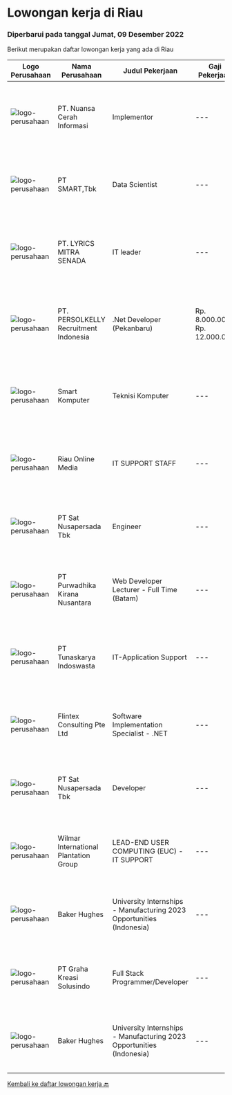 
  # Lowongan kerja di Riau

  ### Diperbarui pada tanggal Jumat, 09 Desember 2022

  Berikut merupakan daftar lowongan kerja yang ada di Riau

  |Logo Perusahaan | Nama Perusahaan | Judul Pekerjaan | Gaji Pekerjaan | Lokasi | Deskripsi | Tanggal diunggah | Pranala |
  | -------------- | --------------- | --------------- | --------- | --------- | -------------- | ------- | ----------- |
  |![logo-perusahaan](https://image-service-cdn.seek.com.au/ccc9351bdb2230a6a680c29475ae1d118c709938/ee4dce1061f3f616224767ad58cb2fc751b8d2dc)|PT. Nuansa Cerah Informasi|Implementor|---|Bandung|Deskripsi Pekerjaan· Pendidikan D3 / S1 Sistem Informasi/ Manajemen Informatika/ Teknik Komputer/ Teknik Informatika· Komunikatif, dapat bekerja...|Senin, 05 Desember 2022|https://www.jobstreet.co.id/id/job/implementor-4132211?token=0~f1592f13-4ef9-4858-a3fb-52a23480a990&sectionRank=1&jobId=jobstreet-id-job-4132211|
|![logo-perusahaan](https://image-service-cdn.seek.com.au/e0f2789e04f1707f717e820cb0fceb109a953b16/ee4dce1061f3f616224767ad58cb2fc751b8d2dc)|PT SMART,Tbk|Data Scientist|---|Riau|Job Descriptions: Lead the team, and manage the budget for research and operational needed to support the activitie Providing advance on experimental...|Senin, 05 Desember 2022|https://www.jobstreet.co.id/id/job/data-scientist-4130858?token=0~f1592f13-4ef9-4858-a3fb-52a23480a990&sectionRank=2&jobId=jobstreet-id-job-4130858|
|![logo-perusahaan](https://image-service-cdn.seek.com.au/d26544989ce860c0a64e4e7b068b9c158bf77ebd/ee4dce1061f3f616224767ad58cb2fc751b8d2dc)|PT. LYRICS MITRA SENADA|IT leader|---|Pekanbaru|Kualifikasi Pekerjaan Usia maksimal 30 tahun Pendidikan minimal SMA/SMK Berpengalaman minimal 1 tahun sebagai IT Mampu melakukan Troubleshoot...|Rabu, 30 November 2022|https://www.jobstreet.co.id/id/job/it-leader-4125760?token=0~f1592f13-4ef9-4858-a3fb-52a23480a990&sectionRank=3&jobId=jobstreet-id-job-4125760|
|![logo-perusahaan](https://image-service-cdn.seek.com.au/a778cc2d537d275f0abc3d64068f14c4c640057e/ee4dce1061f3f616224767ad58cb2fc751b8d2dc)|PT. PERSOLKELLY Recruitment Indonesia|.Net Developer (Pekanbaru)|Rp. 8.000.000-Rp. 12.000.000|Pekanbaru|Requirements:• Bachelor's degree in Computer Science, Systems Information, Engineering, or equivalent practical experience.• Good understanding of...|Jumat, 02 Desember 2022|https://www.jobstreet.co.id/id/job/.net-developer-pekanbaru-4130149?token=0~f1592f13-4ef9-4858-a3fb-52a23480a990&sectionRank=4&jobId=jobstreet-id-job-4130149|
|![logo-perusahaan](https://i.ibb.co/sqvTCh9/112815900-stock-vector-no-image-available-icon-flat-vector.webp)|Smart Komputer|Teknisi Komputer|---|Pekanbaru|Kualifikasi Pekerjaan Usia maksimal 21 tahun Pendidikan minimal SMK TKJ (Teknik Komputer dan Jaringan) Memahami dasar-dasar komputer Fresh graduate...|Selasa, 15 November 2022|https://www.jobstreet.co.id/id/job/teknisi-komputer-4107360?token=0~f1592f13-4ef9-4858-a3fb-52a23480a990&sectionRank=5&jobId=jobstreet-id-job-4107360|
|![logo-perusahaan](https://i.ibb.co/sqvTCh9/112815900-stock-vector-no-image-available-icon-flat-vector.webp)|Riau Online Media|IT SUPPORT STAFF|---|Pekanbaru|Kualifikasi Pekerjaan Usia maksimal 30 tahun Pendidikan min D3 semua jurusan Memiliki semangat kerja yang tinggi Menguasai Front End dan Desain...|Kamis, 10 November 2022|https://www.jobstreet.co.id/id/job/it-support-staff-4102008?token=0~f1592f13-4ef9-4858-a3fb-52a23480a990&sectionRank=6&jobId=jobstreet-id-job-4102008|
|![logo-perusahaan](https://image-service-cdn.seek.com.au/b74c9a52f2de16bea199a3cd5453b87b95e67c83/ee4dce1061f3f616224767ad58cb2fc751b8d2dc)|PT Sat Nusapersada Tbk|Engineer|---|Batam|- Diploma/Bachelor of engineering machinery or electrical physical- Advanced in AutoCad- Advanced in MS Office skills, especially in MS Excel- Able to...|Kamis, 08 Desember 2022|https://www.jobstreet.co.id/id/job/engineer-1033787744?token=0~f1592f13-4ef9-4858-a3fb-52a23480a990&sectionRank=7&jobId=jobstreet-id-job-1033787744|
|![logo-perusahaan](https://image-service-cdn.seek.com.au/a78dc36a6fec49d7f6385e128b374225beb3fb24/ee4dce1061f3f616224767ad58cb2fc751b8d2dc)|PT Purwadhika Kirana Nusantara|Web Developer Lecturer - Full Time (Batam)|---|Batam|Job description &amp; requirementsPurwadhika is now looking for Full Stack Web Development Lecturer who wants to join our team and grow with us. If...|Kamis, 08 Desember 2022|https://www.jobstreet.co.id/id/job/web-developer-lecturer-full-time-batam-1033856801?token=0~f1592f13-4ef9-4858-a3fb-52a23480a990&sectionRank=8&jobId=jobstreet-id-job-1033856801|
|![logo-perusahaan](https://image-service-cdn.seek.com.au/b563e9c33c2cd3a63a3f58a5d729cc89b34b1bcd/ee4dce1061f3f616224767ad58cb2fc751b8d2dc)|PT Tunaskarya Indoswasta|IT-Application Support|---|Batam|- Graduated min. D3 from IT background.- Minimal 3 years experience or above as at manufacturing company.- Familiar with ERP system in manufacturing.-...|Selasa, 06 Desember 2022|https://www.jobstreet.co.id/id/job/it-application-support-1033818723?token=0~f1592f13-4ef9-4858-a3fb-52a23480a990&sectionRank=9&jobId=jobstreet-id-job-1033818723|
|![logo-perusahaan](https://i.ibb.co/sqvTCh9/112815900-stock-vector-no-image-available-icon-flat-vector.webp)|Flintex Consulting Pte Ltd|Software Implementation Specialist - .NET|---|Batam|·            Development and / or implementation experience NET, C #, VB NET, Web services.        ·            Code deployment experience with Web...|Kamis, 08 Desember 2022|https://www.jobstreet.co.id/id/job/software-implementation-specialist-.net-1033955745?token=0~f1592f13-4ef9-4858-a3fb-52a23480a990&sectionRank=10&jobId=jobstreet-id-job-1033955745|
|![logo-perusahaan](https://image-service-cdn.seek.com.au/b74c9a52f2de16bea199a3cd5453b87b95e67c83/ee4dce1061f3f616224767ad58cb2fc751b8d2dc)|PT Sat Nusapersada Tbk|Developer|---|Batam|- Proven experience as a Software Developer, Software Engineer or similar role- Familiarity with Agile development methodologies- Experience with...|Rabu, 07 Desember 2022|https://www.jobstreet.co.id/id/job/developer-1033941652?token=0~f1592f13-4ef9-4858-a3fb-52a23480a990&sectionRank=11&jobId=jobstreet-id-job-1033941652|
|![logo-perusahaan](https://image-service-cdn.seek.com.au/5683be4817b674e99653d054bb367590069452e8/ee4dce1061f3f616224767ad58cb2fc751b8d2dc)|Wilmar International Plantation Group|LEAD-END USER COMPUTING (EUC) - IT SUPPORT|---|Batam|Provide remote end user support primarily for Wilmar Singapore offices and Australia offices, occasional support of users in other regional offices...|Senin, 05 Desember 2022|https://www.jobstreet.co.id/id/job/lead-end-user-computing-euc-it-support-1033955357?token=0~f1592f13-4ef9-4858-a3fb-52a23480a990&sectionRank=12&jobId=jobstreet-id-job-1033955357|
|![logo-perusahaan](https://image-service-cdn.seek.com.au/f265e6d35d90e3a2d84b670c7c68b9a179cb4668/ee4dce1061f3f616224767ad58cb2fc751b8d2dc)|Baker Hughes|University Internships - Manufacturing 2023 Opportunities (Indonesia)|---|Batam|Would you like the opportunity to work in a global energy company?Do you enjoy taking on challenging projects?Join our innovating Internship...|Selasa, 06 Desember 2022|https://www.jobstreet.co.id/id/job/university-internships-manufacturing-2023-opportunities-indonesia-1033931404?token=0~f1592f13-4ef9-4858-a3fb-52a23480a990&sectionRank=13&jobId=jobstreet-id-job-1033931404|
|![logo-perusahaan](https://i.ibb.co/sqvTCh9/112815900-stock-vector-no-image-available-icon-flat-vector.webp)|PT Graha Kreasi Solusindo|Full Stack Programmer/Developer|---|Batam|- Minimal D3/S1 Teknik Informatika/Sistem Informatika/sejenisnya- Pria/Wanita usia maksimal 35 tahun.- Menguasal pengetahuan dasar komputer dan...|Kamis, 01 Desember 2022|https://www.jobstreet.co.id/id/job/full-stack-programmer-developer-1033955131?token=0~f1592f13-4ef9-4858-a3fb-52a23480a990&sectionRank=14&jobId=jobstreet-id-job-1033955131|
|![logo-perusahaan](https://image-service-cdn.seek.com.au/f265e6d35d90e3a2d84b670c7c68b9a179cb4668/ee4dce1061f3f616224767ad58cb2fc751b8d2dc)|Baker Hughes|University Internships - Manufacturing 2023 Opportunities (Indonesia)|---|Batam|Would you like the opportunity to work in a global energy company?Do you enjoy taking on challenging projects?Join our innovating Internship...|Kamis, 01 Desember 2022|https://www.jobstreet.co.id/id/job/university-internships-manufacturing-2023-opportunities-indonesia-1033941379?token=0~f1592f13-4ef9-4858-a3fb-52a23480a990&sectionRank=15&jobId=jobstreet-id-job-1033941379|


  [Kembali ke daftar lowongan kerja 🔙](../README.md#daftar-lowongan-kerja)
  